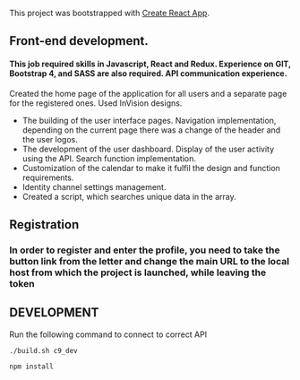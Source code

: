 This project was bootstrapped with [Create React App](https://github.com/facebookincubator/create-react-app).

## Front-end development. 
#### This job required skills in Javascript, React and Redux. Experience on GIT, Bootstrap 4, and SASS are also required. API communication experience.

Created the home page of the application for all users and a separate page for the registered ones. Used InVision designs.
- The building of the user interface pages. Navigation implementation, depending on the current page there was a change of the header and the user logos.
- The development of the user dashboard. Display of the user activity using the API. Search function implementation.
- Customization of the calendar to make it fulfil the design and function requirements.
- Identity channel settings management.
- Created a script, which searches unique data in the array.

## Registration

### In order to register and enter the profile, you need to take the button link from the letter and change the main URL to the local host from which the project is launched, while leaving the token

## DEVELOPMENT

Run the following command to connect to correct API

`./build.sh c9_dev`

`npm install`
